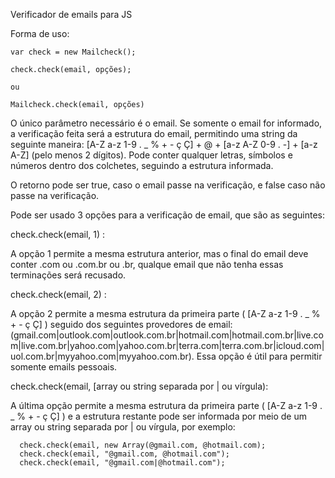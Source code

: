Verificador de emails para JS

Forma de uso:

    var check = new Mailcheck();

    check.check(email, opções);

    ou

    Mailcheck.check(email, opções)

O único parâmetro necessário é o email. Se somente o email for informado, a verificação feita será a estrutura do email, permitindo uma string da seguinte maneira: [A-Z a-z 1-9 . _ % + - ç Ç] + @ + [a-z A-Z 0-9 . -] + [a-z A-Z] (pelo menos 2 dígitos). Pode conter qualquer letras, símbolos e números dentro dos colchetes, seguindo a estrutura informada.

O retorno pode ser true, caso o email passe na verificação, e false caso não passe na verificação.

Pode ser usado 3 opções para a verificação de email, que são as seguintes:

  check.check(email, 1) : 
  
   A opção 1 permite a mesma estrutura anterior, mas o final do email deve conter .com ou .com.br ou .br, qualque email que não tenha essas terminações será recusado.

  check.check(email, 2) : 
  
   A opção 2 permite a mesma estrutura da primeira parte ( [A-Z a-z 1-9 . _ % + - ç Ç] ) seguido dos seguintes provedores de email:(gmail.com|outlook.com|outlook.com.br|hotmail.com|hotmail.com.br|live.com|live.com.br|yahoo.com|yahoo.com.br|terra.com|terra.com.br|icloud.com|uol.com.br|myyahoo.com|myyahoo.com.br). 
  Essa opção é útil para permitir somente emails pessoais.

  check.check(email, [array ou string separada por | ou vírgula): 
  
   A última opção permite a mesma estrutura da primeira parte ( [A-Z a-z 1-9 . _ % + - ç Ç] ) e a estrutura restante pode ser informada por meio de um array ou string separada por | ou vírgula, por exemplo: 
  
      check.check(email, new Array(@gmail.com, @hotmail.com);
      check.check(email, "@gmail.com, @hotmail.com");
      check.check(email, "@gmail.com|@hotmail.com");
